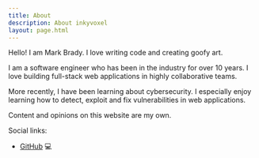 ```yaml
---
title: About
description: About inkyvoxel
layout: page.html
---
```


Hello! I am Mark Brady. I love writing code and creating goofy art.

I am a software engineer who has been in the industry for over 10 years. I love building full-stack web applications in highly collaborative teams.

More recently, I have been learning about cybersecurity. I especially enjoy learning how to detect, exploit and fix vulnerabilities in web applications.

Content and opinions on this website are my own.

Social links:

- [GitHub](https://github.com/inkyvoxel) 💻